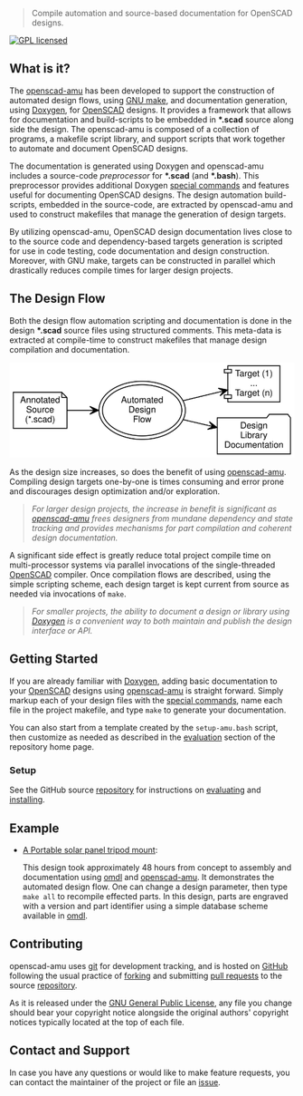 > Compile automation and source-based documentation for OpenSCAD designs.

[![GPL licensed](https://img.shields.io/badge/license-GPL-blue.svg?style=flat)](https://raw.githubusercontent.com/royasutton/openscad-amu/master/COPYING)


What is it?
-----------

The [openscad-amu] has been developed to support the construction of
automated design flows, using [GNU make], and documentation generation,
using [Doxygen], for [OpenSCAD] designs. It provides a framework that
allows for documentation and build-scripts to be embedded in
__\*.scad__ source along side the design. The openscad-amu is composed
of a collection of programs, a makefile script library, and support
scripts that work together to automate and document OpenSCAD designs.

The documentation is generated using Doxygen and openscad-amu includes
a source-code _preprocessor_ for __\*.scad__ (and __\*.bash__). This
preprocessor provides additional Doxygen [special commands] and
features useful for documenting OpenSCAD designs. The design automation
build-scripts, embedded in the source-code, are extracted by
openscad-amu and used to construct makefiles that manage the generation
of design targets.

By utilizing openscad-amu, OpenSCAD design documentation lives close to
to the source code and dependency-based targets generation is scripted
for use in code testing, code documentation and design construction.
Moreover, with GNU make, targets can be constructed in parallel which
drastically reduces compile times for larger design projects.


The Design Flow
---------------

Both the design flow automation scripting and documentation is done in
the design __\*.scad__ source files using structured comments. This
meta-data is extracted at compile-time to construct makefiles that
manage design compilation and documentation.

<p align="center">
<img src="assets/flow_intro.svg" alt="" title="<active image map>"
     border="0" usemap="#adf.map"/>
</p>

<map name="adf.map" id="dot_inline_dotgraph_4.map">
<area shape="rect" id="node1" alt=""
      href="embedding.html"
      title="Annotated Design Source"
      coords="5,45,108,100"/>
<area shape="poly" id="node2" alt=""
      href="flow.html"
      title="Automated Design Flow"
      coords="282,73,279,59,270,47,256,37,238,31,219,29,199,31,182,37,168,47,159,59,156,73,159,86,168,99,182,108,199,115,219,117,238,115,256,108,270,99,279,86"/>
<area shape="rect" id="node3" alt=""
      href="http://www.thingiverse.com/thing:2051608"
      title="Dependency-based Target Generation"
      coords="342,5,428,60"/>
<area shape="rect" id="node4" alt=""
      href="http://www.thingiverse.com/thing:2051608"
      title="Design Documentation Set"
      coords="330,84,440,139"/>
</map>

As the design size increases, so does the benefit of using
[openscad-amu]. Compiling design targets one-by-one is times consuming
and error prone and discourages design optimization and/or exploration.

> *For larger design projects, the increase in benefit is significant as
> [openscad-amu] frees designers from mundane dependency and state
> tracking and provides mechanisms for part compilation and coherent
> design documentation.*

A significant side effect is greatly reduce total project compile time
on multi-processor systems via parallel invocations of the
single-threaded [OpenSCAD] compiler. Once compilation flows are
described, using the simple scripting scheme, each design target is
kept current from source as needed via invocations of `make`.

> *For smaller projects, the ability to document a design or library using
> [Doxygen] is a convenient way to both maintain and publish the design
> interface or API.*


Getting Started
---------------

If you are already familiar with [Doxygen], adding basic documentation
to your [OpenSCAD] designs using [openscad-amu] is straight forward.
Simply markup each of your design files with the [special commands],
name each file in the project makefile, and type `make` to generate
your documentation.

You can also start from a template created by the `setup-amu.bash`
script, then customize as needed as described in the [evaluation]
section of the repository home page.

### Setup ###

See the GitHub source [repository] for instructions on
[evaluating][evaluation] and [installing].


Example
-------

* [A Portable solar panel tripod mount](http://www.thingiverse.com/thing:2051608):

  This design took approximately 48 hours from concept to assembly and
  documentation using [omdl] and [openscad-amu]. It demonstrates the
  automated design flow. One can change a design parameter, then type
  `make all` to recompile effected parts. In this design, parts are
  engraved with a version and part identifier using a simple database
  scheme available in [omdl].


Contributing
------------

openscad-amu uses [git] for development tracking, and is hosted on
[GitHub] following the usual practice of [forking] and submitting
[pull requests] to the source [repository].

As it is released under the [GNU General Public License], any file you
change should bear your copyright notice alongside the original
authors' copyright notices typically located at the top of each file.


Contact and Support
-------------------

In case you have any questions or would like to make feature requests,
you can contact the maintainer of the project or file an [issue].


[GNU General Public License]: https://www.gnu.org/licenses/gpl.html
[GNU Make]: https://www.gnu.org/software/make

[openscad-amu]: https://royasutton.github.io/openscad-amu
[repository]: https://github.com/royasutton/openscad-amu
[issue]: https://github.com/royasutton/openscad-amu/issues

[evaluation]: https://github.com/royasutton/openscad-amu#evaluation
[installing]: https://github.com/royasutton/openscad-amu#installing

[omdl]: https://royasutton.github.io/omdl

[OpenSCAD]: http://www.openscad.org/

[Doxygen]: http://www.doxygen.nl
[special commands]: http://www.doxygen.nl/manual/commands.html

[git]: http://git-scm.com/
[GitHub]: http://github.com/
[forking]: http://help.github.com/forking/
[pull requests]: https://help.github.com/articles/about-pull-requests/

